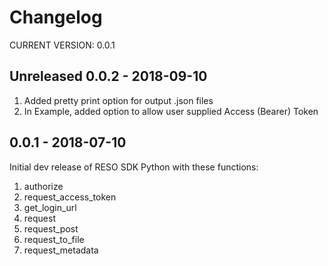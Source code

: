 # Changelog


CURRENT VERSION: 0.0.1

## Unreleased 0.0.2 - 2018-09-10
1) Added pretty print option for output .json files
2) In Example, added option to allow user supplied Access (Bearer) Token

## 0.0.1 - 2018-07-10
Initial dev release of RESO SDK Python with these functions:
1) authorize
2) request_access_token
3) get_login_url
4) request
5) request_post
6) request_to_file
7) request_metadata
